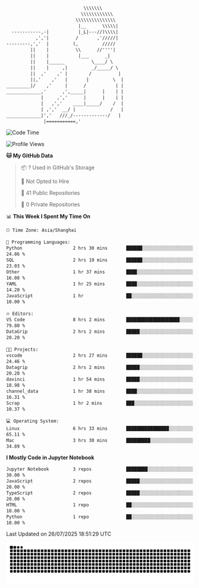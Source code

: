 ```
                             \\\\\\\
                            \\\\\\\\\\\\
                          \\\\\\\\\\\\\\\
                           |__      \\\\\|
  -----------,-|           |_L|---//)\\\\|
           ,','|          /       ,'/////|
---------,','  |         (,         /////
         ||    |          \\      //''''|
         ||    |           |___      _|
         ||    |______          \____/ \
         ||    |     ,|         _/_____/ \
         ||  ,'    ,' |        /          |
         ||,'    ,'   |       |         \  |
_________|/    ,'     |      /           | |
_____________,'      ,',_____|      |    | |
             |     ,','      |      |    | |
             |   ,','    ____|_____/    /  |
             | ,','  __/ |             /   |
_____________|','   ///_/-------------/   |
              |===========,'
```

<!--START_SECTION:waka-->
![Code Time](http://img.shields.io/badge/Code%20Time-83%20hrs%2044%20mins-blue)

![Profile Views](http://img.shields.io/badge/Profile%20Views-0-blue)

**🐱 My GitHub Data** 

> 📦 ? Used in GitHub's Storage 
 > 
> 🚫 Not Opted to Hire
 > 
> 📜 41 Public Repositories 
 > 
> 🔑 0 Private Repositories 
 > 
📊 **This Week I Spent My Time On** 

```text
🕑︎ Time Zone: Asia/Shanghai

💬 Programming Languages: 
Python                   2 hrs 30 mins       ██████░░░░░░░░░░░░░░░░░░░   24.86 % 
SQL                      2 hrs 19 mins       ██████░░░░░░░░░░░░░░░░░░░   23.03 % 
Other                    1 hr 37 mins        ████░░░░░░░░░░░░░░░░░░░░░   16.08 % 
YAML                     1 hr 25 mins        ████░░░░░░░░░░░░░░░░░░░░░   14.20 % 
JavaScript               1 hr                ██░░░░░░░░░░░░░░░░░░░░░░░   10.00 % 

🔥 Editors: 
VS Code                  8 hrs 2 mins        ████████████████████░░░░░   79.80 % 
DataGrip                 2 hrs 2 mins        █████░░░░░░░░░░░░░░░░░░░░   20.20 % 

🐱‍💻 Projects: 
vscode                   2 hrs 27 mins       ██████░░░░░░░░░░░░░░░░░░░   24.46 % 
Datagrip                 2 hrs 2 mins        █████░░░░░░░░░░░░░░░░░░░░   20.20 % 
davinci                  1 hr 54 mins        █████░░░░░░░░░░░░░░░░░░░░   18.98 % 
channel_data             1 hr 38 mins        ████░░░░░░░░░░░░░░░░░░░░░   16.31 % 
Scrap                    1 hr 2 mins         ███░░░░░░░░░░░░░░░░░░░░░░   10.37 % 

💻 Operating System: 
Linux                    6 hrs 33 mins       ████████████████░░░░░░░░░   65.11 % 
Mac                      3 hrs 30 mins       █████████░░░░░░░░░░░░░░░░   34.89 % 
```

**I Mostly Code in Jupyter Notebook** 

```text
Jupyter Notebook         3 repos             ████████░░░░░░░░░░░░░░░░░   30.00 % 
JavaScript               2 repos             █████░░░░░░░░░░░░░░░░░░░░   20.00 % 
TypeScript               2 repos             █████░░░░░░░░░░░░░░░░░░░░   20.00 % 
HTML                     1 repo              ██░░░░░░░░░░░░░░░░░░░░░░░   10.00 % 
Python                   1 repo              ██░░░░░░░░░░░░░░░░░░░░░░░   10.00 % 
```




 Last Updated on 26/07/2025 18:51:29 UTC
<!--END_SECTION:waka-->

<picture>
  <source media="(prefers-color-scheme: dark)" srcset="https://raw.githubusercontent.com/yuemanly/yuemanly/output/github-contribution-grid-snake-dark.svg" />
  <source media="(prefers-color-scheme: light)" srcset="https://raw.githubusercontent.com/yuemanly/yuemanly/output/github-contribution-grid-snake.svg" />
  <img alt="github-snake" src="https://raw.githubusercontent.com/yuemanly/yuemanly/output/github-contribution-grid-snake.svg" />
</picture>
<!--
**yuemanly/yuemanly** is a ✨ _special_ ✨ repository because its `README.md` (this file) appears on your GitHub profile.

Here are some ideas to get you started:

- 🔭 I’m currently working on ...
- 🌱 I’m currently learning ...
- 👯 I’m looking to collaborate on ...
- 🤔 I’m looking for help with ...
- 💬 Ask me about ...
- 📫 How to reach me: ...
- 😄 Pronouns: ...
- ⚡ Fun fact: ...
-->

